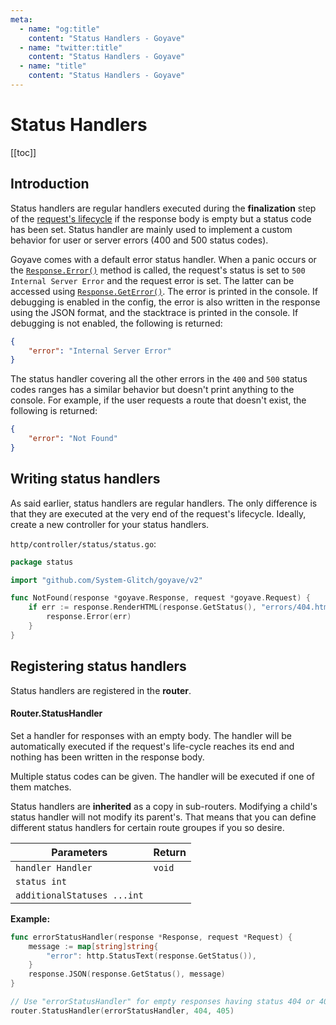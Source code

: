 ```yaml
---
meta:
  - name: "og:title"
    content: "Status Handlers - Goyave"
  - name: "twitter:title"
    content: "Status Handlers - Goyave"
  - name: "title"
    content: "Status Handlers - Goyave"
---
```


# Status Handlers <Badge text="Since v2.4.0"/>

[[toc]]

## Introduction

Status handlers are regular handlers executed during the **finalization** step of the [request's lifecycle](../architecture-concepts.html#requests) if the response body is empty but a status code has been set. Status handler are mainly used to implement a custom behavior for user or server errors (400 and 500 status codes).

Goyave comes with a default error status handler. When a panic occurs or the [`Response.Error()`](../basics/responses.html#response-error) method is called, the request's status is set to `500 Internal Server Error` and the request error is set. The latter can be accessed using [`Response.GetError()`](../basics/responses.html#response-geterror). The error is printed in the console. If debugging is enabled in the config, the error is also written in the response using the JSON format, and the stacktrace is printed in the console. If debugging is not enabled, the following is returned:

``` json
{
    "error": "Internal Server Error"
}
```

The status handler covering all the other errors in the `400` and `500` status codes ranges has a similar behavior but doesn't print anything to the console. For example, if the user requests a route that doesn't exist, the following is returned:

``` json
{
    "error": "Not Found"
}
```

## Writing status handlers

As said earlier, status handlers are regular handlers. The only difference is that they are executed at the very end of the request's lifecycle. Ideally, create a new controller for your status handlers.

`http/controller/status/status.go`:
``` go
package status

import "github.com/System-Glitch/goyave/v2"

func NotFound(response *goyave.Response, request *goyave.Request) {
    if err := response.RenderHTML(response.GetStatus(), "errors/404.html", nil); err != nil {
        response.Error(err)
    }
}
```

## Registering status handlers

Status handlers are registered in the **router**.

#### Router.StatusHandler

Set a handler for responses with an empty body. The handler will be automatically executed if the request's life-cycle reaches its end and nothing has been written in the response body.

Multiple status codes can be given. The handler will be executed if one of them matches.

Status handlers are **inherited** as a copy in sub-routers. Modifying a child's status handler will not modify its parent's. That means that you can define different status handlers for certain route groupes if you so desire.

| Parameters                  | Return |
|-----------------------------|--------|
| `handler Handler`           | `void` |
| `status int`                |        |
| `additionalStatuses ...int` |        |

**Example:**
``` go
func errorStatusHandler(response *Response, request *Request) {
	message := map[string]string{
		"error": http.StatusText(response.GetStatus()),
	}
	response.JSON(response.GetStatus(), message)
}

// Use "errorStatusHandler" for empty responses having status 404 or 405.
router.StatusHandler(errorStatusHandler, 404, 405)
```
